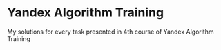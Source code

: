 # Yandex Algorithm Training

My solutions for every task presented in 4th course of Yandex Algorithm Training
